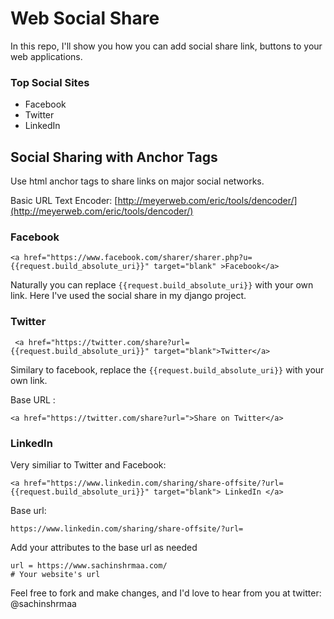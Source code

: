 
# Web Social Share 

In this repo, I'll show you how you can add social share link, buttons to your web applications.

### Top Social Sites
* Facebook
* Twitter
* LinkedIn

## Social Sharing with Anchor Tags

Use html anchor tags to share links on major social networks.

Basic URL Text Encoder: [http://meyerweb.com/eric/tools/dencoder/](http://meyerweb.com/eric/tools/dencoder/)


### Facebook

```
<a href="https://www.facebook.com/sharer/sharer.php?u={{request.build_absolute_uri}}" target="blank" >Facebook</a>
```
Naturally you can replace `{{request.build_absolute_uri}}` with your own link. Here I've used the social share in my django project. 


### Twitter

```
 <a href="https://twitter.com/share?url={{request.build_absolute_uri}}" target="blank">Twitter</a>
```
Similary to facebook, replace the `{{request.build_absolute_uri}}` with your own link.

Base URL :
``` 
<a href="https://twitter.com/share?url=">Share on Twitter</a>
```


### LinkedIn

Very similiar to Twitter and Facebook:

```
<a href="https://www.linkedin.com/sharing/share-offsite/?url={{request.build_absolute_uri}}" target="blank"> LinkedIn </a>
```
Base url:  
```
https://www.linkedin.com/sharing/share-offsite/?url=
```

Add your attributes to the base url as needed
```
url = https://www.sachinshrmaa.com/
# Your website's url

```





Feel free to fork and make changes, and I'd love to hear from you at twitter: @sachinshrmaa
